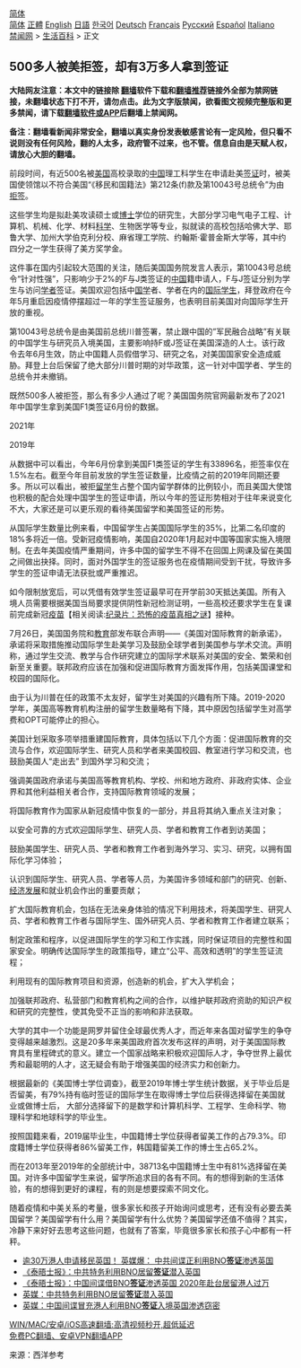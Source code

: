  <!-- 面包屑导航 --> <div class="breadcrumb"><!-- GTranslate: https://gtranslate.io/ -->  <div class="switcher notranslate">  <div class="selected">  <a href="#" onclick="return false;"> 简体</a>  </div>  <div class="option">  <a href="https://www.bannedbook.org" onclick="doGTranslate('zh-CN|zh-CN');jQuery('div.switcher div.selected a').html(jQuery(this).html());return false;" title="简体中文" class="nturl selected"> 简体</a>  <a href="https://www.bannedbook.org/zh-tw/" onclick="doGTranslate('zh-CN|zh-TW');jQuery('div.switcher div.selected a').html(jQuery(this).html());return false;" title="繁體中文" class="nturl"> 正體</a>  <a href="https://www.bannedbook.org/en/" onclick="doGTranslate('zh-CN|en');jQuery('div.switcher div.selected a').html(jQuery(this).html());return false;" title="English" class="nturl"> English</a>  <a href="https://www.bannedbook.org/ja/" onclick="doGTranslate('zh-CN|ja');jQuery('div.switcher div.selected a').html(jQuery(this).html());return false;" title="日本語" class="nturl"> 日語</a>  <a href="https://www.bannedbook.org/ko/" onclick="doGTranslate('zh-CN|ko');jQuery('div.switcher div.selected a').html(jQuery(this).html());return false;" title="한국어" class="nturl"> 한국어</a>  <a href="https://www.bannedbook.org/de/" onclick="doGTranslate('zh-CN|de');jQuery('div.switcher div.selected a').html(jQuery(this).html());return false;" title="Deutsch" class="nturl"> Deutsch</a>  <a href="https://www.bannedbook.org/fr/" onclick="doGTranslate('zh-CN|fr');jQuery('div.switcher div.selected a').html(jQuery(this).html());return false;" title="Français" class="nturl"> Français</a>  <a href="https://www.bannedbook.org/ru/" onclick="doGTranslate('zh-CN|ru');jQuery('div.switcher div.selected a').html(jQuery(this).html());return false;" title="Русский" class="nturl"> Русский</a>  <a href="https://www.bannedbook.org/es/" onclick="doGTranslate('zh-CN|es');jQuery('div.switcher div.selected a').html(jQuery(this).html());return false;" title="Español" class="nturl"> Español</a>  <a href="https://www.bannedbook.org/it/" onclick="doGTranslate('zh-CN|it');jQuery('div.switcher div.selected a').html(jQuery(this).html());return false;" title="Italiano" class="nturl"> Italiano</a>  </div>  </div>      <div class='breadcrumb-sub'><!-- Breadcrumb NavXT 6.3.0 --> <a href="https://www.bannedbook.org/" class="home">禁闻网</a> &gt; <a href="https://www.bannedbook.org/bnews/lifebaike/" class="category">生活百科</a> &gt; 正文</div></div><h2>500多人被美拒签，却有3万多人拿到签证</h2> <p class="notice"><b>大陆网友注意：本文中的链接除 <a href="https://github.com/bannedbook/fanqiang" >翻墙</a>软件下载和<a href="https://github.com/killgcd/justmysocks/blob/master/README.md">翻墙推荐</a>链接外全部为禁网链接，未翻墙状态下打不开，请勿点击。此为文字版禁闻，欲看图文视频完整版和更多禁闻，请下载<a href="https://github.com/bannedbook/fanqiang">翻墙软件或APP</a>后翻墙上禁闻网。</p><p>备注：翻墙看新闻非常安全，翻墙以真实身份发表敏感言论有一定风险，但只看不说则没有任何风险，翻的人太多，政府管不过来，也不管。信息自由是天赋人权，请放心大胆的翻墙。</b></p>  <div class="entry"> <p id="conimg">前段时间，有近500名被<a href="https://www.bannedbook.org/bnews/tag/%e7%be%8e%e5%9b%bd/" class="st_tag internal_tag" rel="tag" title="标签 美国 下的日志">美国</a>高校录取的<a href="https://www.bannedbook.org/bnews/tag/%E4%B8%AD%E5%9B%BD/" class="st_tag internal_tag" rel="tag" title="标签 中国 下的日志">中国</a>理工科学生在申请赴美<a href="https://www.bannedbook.org/bnews/tag/%e7%ad%be%e8%af%81/" class="st_tag internal_tag" rel="tag" title="标签 签证 下的日志">签证</a>时，被美国使领馆以不符合美国“《移民和国籍法》第212条(f)款及第10043号总统令”为由<a href="https://www.bannedbook.org/bnews/tag/%E6%8B%92%E7%AD%BE/" class="st_tag internal_tag" rel="tag" title="标签 拒签 下的日志">拒签</a>。</p> <p>这些学生均是拟赴美攻读硕士或<a href="https://www.bannedbook.org/bnews/tag/%E5%8D%9A%E5%A3%AB/" class="st_tag internal_tag" rel="tag" title="标签 博士 下的日志">博士</a>学位的研究生，大部分学习电气电子工程、计算机、机械、化学、材料<span class='wp_keywordlink'><a href="https://www.bannedbook.org/forum11/topic309.html" title="禁片：“科学”的棍子" target="_blank">科学</a></span>、生物医学等专业，拟就读的高校包括哈佛大学、耶鲁大学、加州大学伯克利分校、麻省理工学院、约翰斯·霍普金斯大学等，其中约四分之一学生获得了美方奖学金。</p> <p>这件事在国内引起较大范围的关注，随后美国国务院发言人表示，第10043号总统令“针对性强”，只影响少于2%的F与J类签证的<span class='wp_keywordlink_affiliate'><a href="https://www.bannedbook.org/" title="中国" target="_blank">中国</a></span>籍申请人，F与J签证分别为学生与访问<a href="https://www.bannedbook.org/bnews/tag/%e5%ad%a6%e8%80%85/" class="st_tag internal_tag" rel="tag" title="标签 学者 下的日志">学者</a>签证。美国欢迎包括中<span class='wp_keywordlink'><a href="https://www.bannedbook.org/forum24/" title="国学传统文化禁书" target="_blank">国学</a></span>者、学者在内的<a href="https://www.bannedbook.org/bnews/tag/%E5%9B%BD%E9%99%85%E5%AD%A6%E7%94%9F/" class="st_tag internal_tag" rel="tag" title="标签 国际学生 下的日志">国际学生</a>，拜登政府在今年5月重启因疫情停摆超过一年的学生签证服务，也表明目前美国对向国际学生开放的重视。</p> <p>第10043号总统令是由美国前总统川普签署，禁止跟中国的&#8221;军民融合战略&#8221;有关联的中国学生与研究员入境美国，主要影响持F或J签证在美国深造的人士。该行政令去年6月生效，防止中国籍人员假借学习、研究之名，对美国国家安全造成威胁。拜登上台后保留了绝大部分川普时期的对华政策，这一针对中国学者、学生的总统令并未撤销。</p> <p>既然500多人被拒签，那么有多少人通过了呢？美国国务院官网最新发布了2021年中国学生拿到美国F1类签证6月份的数据。</p> <p>2021年</p> <p></p>  <p>2019年</p> <p>从数据中可以看出，今年6月份拿到美国F1类签证的学生有33896名，拒签率仅在1.5%左右。截至今年目前发放的学生签证数量，比疫情之前的2019年同期还要多。所以可以看出，被拒<a href="https://www.bannedbook.org/bnews/tag/%E7%95%99%E5%AD%A6/" class="st_tag internal_tag" rel="tag" title="标签 留学 下的日志">留学</a>生占整个国内留学群体的比例较小，而且美国大使馆也积极的配合处理中国学生的签证申请，所以今年的签证形势相对于往年来说变化不大，大家还是可以更乐观的看待美国留学和美国签证的形势。</p> <p>从国际学生数量比例来看，中国留学生占美国国际学生的35%，比第二名印度的18%多将近一倍。受新冠疫情影响，美国自2020年1月起对中国等国家实施入境限制。在去年美国疫情严重期间，许多中国的留学生不得不在回国上网课及留在美国之间做出抉择。同时，面对外国学生的签证服务也在疫情期间受到干扰，导致许多学生的签证申请无法获批或严重推迟。</p> <p>如今限制放宽后，可以凭借有效学生签证最早可在开学前30天抵达美国。所有入境人员需要根据美国当局要求提供阴性新冠检测证明，一些高校还要求学生在复课前完成新冠<span class='wp_keywordlink'><a href="https://www.bannedbook.org/bnews/tculture/20160630/551027.html" title="疫苗" target="_blank">疫苗</a></span>【相关阅读:<a href='https://www.bannedbook.org/bnews/topimagenews/20180408/925060.html' target='_blank'>纪录片：恐怖的疫苗真相之谜</a>】接种。</p> <p>7月26日，美国国务院和<a href="https://www.bannedbook.org/bnews/tag/%e6%95%99%e8%82%b2/" class="st_tag internal_tag" rel="tag" title="标签 教育 下的日志">教育</a>部发布联合声明——《美国对国际教育的新承诺》，承诺将采取措施推动国际学生赴美学习及鼓励全球学者到美国参与学术交流。声明称，通过学生交流、教学与合作研究建立的国际学术联系对美国的安全、繁荣和创新至关重要。联邦政府应该在加强和促进国际教育方面发挥作用，包括美国课堂和校园的国际化。</p> <p>由于认为川普在任的政策不太友好，留学生对美国的兴趣有所下降。2019-2020学年，美国高等教育机构注册的留学生数量略有下降，其中原因包括留学生对高学费和OPT可能停止的担心。</p> <p>美国计划采取多项举措重建国际教育，具体包括以下几个方面：促进国际教育的交流与合作，欢迎国际学生、研究人员和学者来美国校园、教室进行学习和交流，也鼓励美国人“走出去” 到国外学习和交流；</p>  <p>强调美国政府承诺与美国高等教育机构、学校、州和地方政府、非政府实体、企业界和其他利益相关者合作，支持国际教育领域的发展；</p> <p>将国际教育作为国家从新冠疫情中恢复的一部分，并且将其纳入重点关注对象；</p> <p>以安全可靠的方式欢迎国际学生、研究人员、学者和教育工作者到访美国；</p> <p>鼓励美国学生、研究人员、学者和教育工作者到海外学习、实习、研究，以拥有国际化学习体验；</p> <p>认识到国际学生、研究人员、学者等人员，为美国许多领域和部门的研究、创新、<span class='wp_keywordlink'><a href="https://www.bannedbook.org/forum2/topic869.html" title="宪政、法治和经济发展——走向市场经济的制度保障" target="_blank">经济发展</a></span>和就业机会作出的重要贡献；</p> <p>扩大国际教育机会，包括在无法亲身体验的情况下利用技术，将美国学生、研究人员、学者和教育工作者与国际学生、国外研究人员、学者和教育工作者建立联系；</p> <p>制定政策和程序，以促进国际学生的学习和工作实践，同时保证项目的完整性和国家安全。明确传达国际学生的政策指导，建立“公平、高效和透明”的学生签证流程；</p>  <p>利用现有的国际教育项目和资源，创造新的机会，扩大入学机会；</p> <p>加强联邦政府、私营部门和教育机构之间的合作，以维护联邦政府资助的知识产权和研究的完整性，使其免受不正当的影响和非法获取。</p> <p>大学的其中一个功能是网罗并留住全球最优秀人才，而近年来各国对留学生的争夺变得越来越激烈。这是20多年来美国政府首次发布这样的声明，对于美国国际教育具有里程碑式的意义。建立一个国家战略来积极欢迎国际人才，争夺世界上最优秀和最聪明的人才，这无疑会有助于增强美国的经济实力和创新力。</p> <p>根据最新的《美国博士学位调查》，截至2019年博士学生统计数据，关于毕业后是否留美，有79%持有临时签证的国际学生在取得博士学位后获得选择留在美国就业或做博士后， 大部分选择留下的是数学和计算机科学、工程学、生命科学、物理科学和地球科学的毕业生。</p> <p>按照国籍来看，2019届毕业生，中国籍博士学位获得者留美工作的占79.3%。印度籍博士学位获得者86%留美工作，韩国籍留美工作的博士生占65.2%。</p> <p>而在2013年至2019年的全部统计中，38713名中国籍博士生中有81%选择留在美国。对许多中国留学生来说，留学所追求目的各有不同。有的想得到新的生活体验，有的想得到更好的课程，有的则是想要探索不同文化。</p> <p>随着疫情和中美关系的考量，很多家长和孩子开始询问或思考，还有没有必要去美国留学？美国留学有什么用？美国留学有什么优势？美国留学还值不值得？其实，冷静下来好好去思考这些问题，也就有了答案，毕竟很多家长和孩子心中都有一杆秤。</p>  <ul class='op-related-articles' title='相关阅读'> <li><a href='https://www.bannedbook.org/bnews/comments/20210810/1603526.html' target='_blank'>逾30万港人申请移民英国！ 英媒爆： 中共间谍正利用BNO<b>签证</b>渗透英国</a></li> <li><a href='https://www.bannedbook.org/bnews/headline/20210810/1603388.html' target='_blank'>《泰晤士报》：中共特务利用BNO居留<b>签证</b>潜入英国</a></li> <li><a href='https://www.bannedbook.org/bnews/headline/20210810/1603351.html' target='_blank'>《泰晤士报》：中国间谍借BNO<b>签证</b>渗透英国 2020年赴台居留港人过万</a></li> <li><a href='https://www.bannedbook.org/bnews/headline/20210810/1603325.html' target='_blank'>英媒：中共特务利用BNO居留<b>签证</b>潜入英国</a></li> <li><a href='https://www.bannedbook.org/bnews/worldnews/20210809/1603310.html' target='_blank'>英媒：中国间谍冒充港人利用BNO<b>签证</b>入境英国渗透窃密</a></li> </ul> <p class="texttj"> <a href="https://github.com/bannedbook/fanqiang/wiki/V2ray%E6%9C%BA%E5%9C%BA" target="_blank">WIN/MAC/安卓/iOS高速翻墙:高清视频秒开,超低延迟</a><br/> <a href="https://github.com/bannedbook/fanqiang/wiki/%E7%A6%81%E9%97%BB%E7%BD%91%E5%AE%89%E5%8D%93%E7%BF%BB%E5%A2%99%E6%96%B0%E9%97%BBAPP" target="_blank">免费PC翻墙、安卓VPN翻墙APP</a></p><p> 来源：西洋参考 </p><a name='sharetosocial'></a>  <div style="margin-bottom:5px;padding-bottom:5px;clear:both"> <div id="archive-pix-1" class="banner-ads"> <!-- AuctionX Display platform tag START --> <div id="26318x728x90x621x_ADSLOT2" clicktrack="%%CLICK_URL_ESC%%"></div> <!-- AuctionX Display platform tag END --> </div> <div id="archive-pix-2" class="banner-ads"> <!-- AuctionX Display platform tag START --> <div id="26315x300x250x621x_ADSLOT2" clicktrack="%%CLICK_URL_ESC%%"></div> <!-- AuctionX Display platform tag END --> </div> </div>  <div id="archive-pix-1" class="banner-ads"> <!-- AuctionX Display platform tag START --> <div id="26318x728x90x621x_ADSLOT3" clicktrack="%%CLICK_URL_ESC%%"></div> <!-- AuctionX Display platform tag END --> </div> </div><!--END ENTRY--> 
